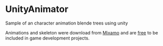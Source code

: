 # UnityAnimator
Sample of an character animation blende trees using unity

Animations and skeleton were download from [Mixamo](https://www.mixamo.com/#/) and are [free](https://helpx.adobe.com/creative-cloud/faq/mixamo-faq.html) to be included in game development projects.